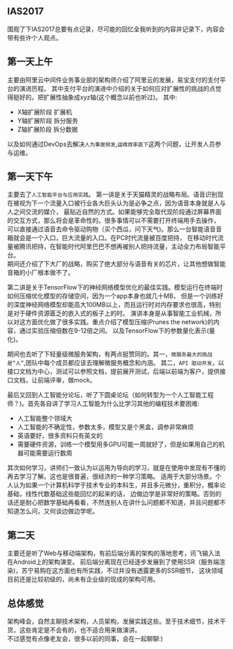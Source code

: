 IAS2017
-------------------------
围观了下IAS2017总要有点记录，尽可能的回忆全我听到的内容并记录下，内容会带有些许个人观点。  

## 第一天上午
主要由阿里云中间件业务事业部的架构师介绍了阿里云的发展，易宝支付的支付平台的演进历程。 
其中支付平台的演进中介绍的关于如何应对扩展性的挑战的点觉得挺好的。把扩展性抽象成xyz轴(这个概念以前也听过)。
其中:
-  X轴扩展阶段 扩展机   
-  Y轴扩展阶段 拆分服务  
-  Z轴扩展阶段 拆分数据

以及如何通过DevOps去解决`人为事故频发`,`运维效率底下`这两个问题，让开发人员参与运维。  

## 第一天下午
主要去了`人工智能平台与应用实践`。
第一讲是关于天猫精灵的战略布局。语音识别现在被视为下一个流量入口被行业各大巨头认为是必争之点，因为语音本身就是人与人之间交流的媒介，
最贴近自然的方式。如果能够完全取代现阶段通过屏幕界面的交互方式，那么将会是革命性的。很多事情可以不需要打开终端用手去操作，
可以直接通过语音去命令驱动购物（买个西瓜，问下天气)。那么一台智能语音音箱就会是一个入口，巨大流量的入口。在PC时代流量被百度把持，
在移动时代流量被腾讯把持，在智能时代阿里巴巴不想再被别人把持流量，主动全力布局智能平台。  
期间还介绍了下大厂的战略，购买了绝大部分与语音有关的芯片，让其他想做智能音箱的小厂根本做不了。

第二讲是关于TensorFlow下的神经网络模型优化的最佳实践。模型运行在终端时如何压缩优化模型的存储空间，因为一个app本身也就几十MB，
但是一个训练好的深度神经网络模型却能高大100MB以上，而且运行时对内存要求也很高，特别是对于硬件资源匮乏的嵌入式的板子上的时。
演讲本身是从事智能工业机械，所以对这方面优化做了很多实践。重点介绍了模型压缩(Prunes the network)的内容，通过实验压缩倍数在9-12倍之间。
以及TensorFlow下的参数量化表示(量化)。  

期间也去听了下轻量级微服务架构，有两点挺赞同的。其一，`微服务最⼤的挑战是“⼈”`,团队中每个成员都应该去理解微服务概念和内涵。
其二，`API 驱动开发`，以接口文档为中心，测试可以参照文档，提前展开测试，后端以前端为客户，提供接口文档，让前端评审，做mock。  

最后又回到人工智能分论坛，听了下圆桌论坛（如何转型为一个人工智能工程师？)。首先各自讲了学习人工智能为什么比学习其他的编程技术要困难:  
- 人工智能整个领域大  
- 人工智能的不确定性，参数太多，模型又是个黑盒，调参非常麻烦  
- 英语要好，很多资料只有英文的  
- 需要硬件资源，训练一个模型用多GPU可能一周就好了，但是如果用自己的机器可能需要运行数周  

其次如何学习，讲师们一致认为以运用为导向的学习，就是在使用中发现有不懂的再去学习了解。这也是很普遍，很经济的一种学习策略。
适用于大部分场景。个人认为如果一个计算机科学于技术专业的本科生，并且多元微分，重积分，概率论基础，线性代数基础这些能回忆的起来的话，
边做边学是非常好的策略。否则的话还是耐心把数学基础再看看，不然连别人在讲什么问题都不知道，并且问题都不知道怎么问，又何谈边做边学呢。  

## 第二天
主要还是听了Web与移动端架构，有前后端分离的架构的落地思考，讯飞输入法在Android上的架构演变。
前后端分离现在已经逐步发展到了使用SSR（服务端渲染)，苏宁易购在这方面也有所实践，不过并没有透露更多的SSR细节，
这块领域目前还是比较初级的，尚未有企业级的现成的架构可用。  


## 总体感觉
架构峰会，自然主聊技术架构，人员架构，发展实践这些。至于技术细节，技术干货，这些肯定是不会有的，也不适合用来做演讲。  
不过感觉有点像老友会，很多以前的同事，会在一起聊聊:)
